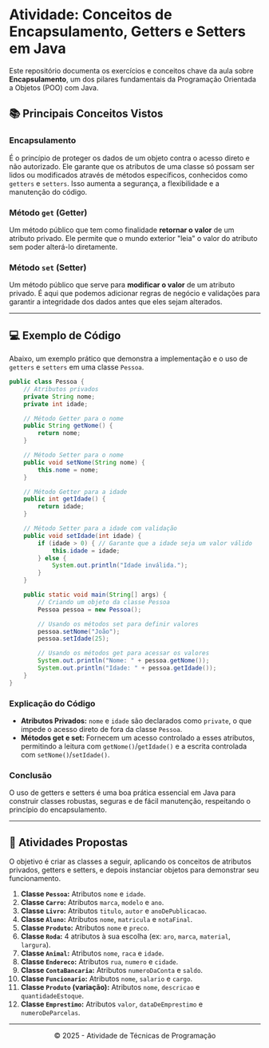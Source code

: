 # Atividade: Conceitos de Encapsulamento, Getters e Setters em Java

Este repositório documenta os exercícios e conceitos chave da aula sobre **Encapsulamento**, um dos pilares fundamentais da Programação Orientada a Objetos (POO) com Java.

## 📚 Principais Conceitos Vistos

### Encapsulamento
É o princípio de proteger os dados de um objeto contra o acesso direto e não autorizado. Ele garante que os atributos de uma classe só possam ser lidos ou modificados através de métodos específicos, conhecidos como `getters` e `setters`. Isso aumenta a segurança, a flexibilidade e a manutenção do código.

### Método `get` (Getter)
Um método público que tem como finalidade **retornar o valor** de um atributo privado. Ele permite que o mundo exterior "leia" o valor do atributo sem poder alterá-lo diretamente.

### Método `set` (Setter)
Um método público que serve para **modificar o valor** de um atributo privado. É aqui que podemos adicionar regras de negócio e validações para garantir a integridade dos dados antes que eles sejam alterados.

---

## 💻 Exemplo de Código

Abaixo, um exemplo prático que demonstra a implementação e o uso de `getters` e `setters` em uma classe `Pessoa`.

```java
public class Pessoa {
    // Atributos privados
    private String nome;
    private int idade;

    // Método Getter para o nome
    public String getNome() {
        return nome;
    }

    // Método Setter para o nome
    public void setNome(String nome) {
        this.nome = nome;
    }

    // Método Getter para a idade
    public int getIdade() {
        return idade;
    }

    // Método Setter para a idade com validação
    public void setIdade(int idade) {
        if (idade > 0) { // Garante que a idade seja um valor válido
            this.idade = idade;
        } else {
            System.out.println("Idade inválida.");
        }
    }

    public static void main(String[] args) {
        // Criando um objeto da classe Pessoa
        Pessoa pessoa = new Pessoa();

        // Usando os métodos set para definir valores
        pessoa.setNome("João");
        pessoa.setIdade(25);

        // Usando os métodos get para acessar os valores
        System.out.println("Nome: " + pessoa.getNome());
        System.out.println("Idade: " + pessoa.getIdade());
    }
}
```

### Explicação do Código
* **Atributos Privados:** `nome` e `idade` são declarados como `private`, o que impede o acesso direto de fora da classe `Pessoa`.
* **Métodos get e set:** Fornecem um acesso controlado a esses atributos, permitindo a leitura com `getNome()`/`getIdade()` e a escrita controlada com `setNome()`/`setIdade()`.

### Conclusão
O uso de getters e setters é uma boa prática essencial em Java para construir classes robustas, seguras e de fácil manutenção, respeitando o princípio do encapsulamento.

---

## 🚀 Atividades Propostas
O objetivo é criar as classes a seguir, aplicando os conceitos de atributos privados, getters e setters, e depois instanciar objetos para demonstrar seu funcionamento.

1.  **Classe `Pessoa`:** Atributos `nome` e `idade`.
2.  **Classe `Carro`:** Atributos `marca`, `modelo` e `ano`.
3.  **Classe `Livro`:** Atributos `titulo`, `autor` e `anoDePublicacao`.
4.  **Classe `Aluno`:** Atributos `nome`, `matricula` e `notaFinal`.
5.  **Classe `Produto`:** Atributos `nome` e `preco`.
6.  **Classe `Roda`:** 4 atributos à sua escolha (ex: `aro`, `marca`, `material`, `largura`).
7.  **Classe `Animal`:** Atributos `nome`, `raca` e `idade`.
8.  **Classe `Endereco`:** Atributos `rua`, `numero` e `cidade`.
9.  **Classe `ContaBancaria`:** Atributos `numeroDaConta` e `saldo`.
10. **Classe `Funcionario`:** Atributos `nome`, `salario` e `cargo`.
11. **Classe `Produto` (variação):** Atributos `nome`, `descricao` e `quantidadeEstoque`.
12. **Classe `Emprestimo`:** Atributos `valor`, `dataDeEmprestimo` e `numeroDeParcelas`.

---

<p align="center">
  &copy; 2025 - Atividade de Técnicas de Programação
</p>

